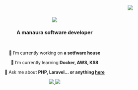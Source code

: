 <img align="right" src="https://visitor-badge.laobi.icu/badge?page_id=npbandeira.npbandeira" />

<h1 align="center">
    <img src="https://readme-typing-svg.herokuapp.com/?font=Righteous&size=35&center=true&vCenter=true&width=500&height=70&duration=4000&lines=Hi+There!+👋;+I'm+Nicolas+Pantoja!;" />
</h1>
<h3 align="center">A manaura software developer</h3>
<br/>

<div align="center">
 
 🔭 I’m currently working on **a sotfware house**
 
 🌱 I’m currently learning **Docker, AWS, KS8**

💬 Ask me about **PHP, Laravel... or anything [here](https://github.com/npbandeira/npbandeira/issues)**
 </div>

<div align="center"> 
  <a href="mailto:nicolaspantoja@hotmail.com">
    <img src="https://img.shields.io/badge/Gmail-333333?style=for-the-badge&logo=gmail&logoColor=red" />
  </a>
  <a href="https://linkedin.com/in/nicolas-pantoja" target="_blank">
    <img src="https://img.shields.io/badge/LinkedIn-0077B5?style=for-the-badge&logo=linkedin&logoColor=white" target="_blank" />
  </a>
</div>
